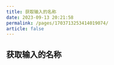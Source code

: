 ```yaml
---
title: 获取输入的名称
date: 2023-09-13 20:21:58
permalink: /pages/1703713253414019074/
article: false
---
```


## 获取输入的名称
